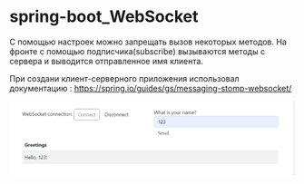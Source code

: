 # spring-boot_WebSocket
С помощью настроек можно запрещать вызов некоторых методов. На фронте с помощью подписчика(subscribe) вызываются методы с сервера и выводится отправленное имя клиента.

При создани клиент-серверного приложения использовал документацию : https://spring.io/guides/gs/messaging-stomp-websocket/


![Image text](https://github.com/vyshky/spring-boot_WebSocket/blob/main/image_2023-01-14_19-06-28.png)
